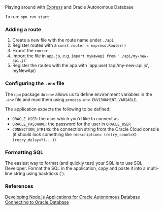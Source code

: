 Playing around with [Express](https://expressjs.com/) and Oracle Autonomous Database

To run: `npm run start`

### Adding a route
1. Create a new file with the route name under `./api`
2. Register routes with a `const router = express.Router()`
3. Export the `router`
4. Import the file in `app.js`, e.g. `import myNewApi from './api/my-new-api.js'`
5. Register the routes with the app with `app.use('/api/my-new-api.js', myNewApi)

### Configuring the `.env` file
The `npm` package `dotenv` allows us to define environment variables in the `.env` file and read them using `process.env.ENVIRONMENT_VARIABLE`.

The application expects the following to be defined:
- `ORACLE_USER`: the user which you'd like to connect as
- `ORACLE_PASSWORD`: the password for the user in `ORACLE_USER`
- `CONNECTION_STRING`: the connection string from the Oracle Cloud console (it should look something like `(description= (retry_count=X)(retry_delay=Y)...)`)

### Formatting SQL 

The easiest way to format (and quickly test) your SQL is to use SQL Developer. Format the SQL in the application, copy and paste it into a multi-line string using backticks (`).

### References

[Developing Node.js Applications for Oracle Autonomous Database](https://www.oracle.com/database/technologies/appdev/quickstartnodejs.html#windows-tab)
[Connecting to Oracle Database](https://node-oracledb.readthedocs.io/en/latest/user_guide/connection_handling.html)